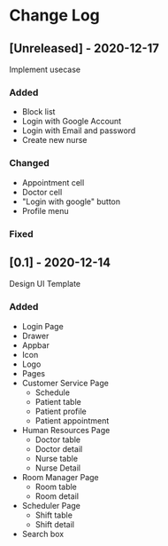 # Change Log

## [Unreleased] - 2020-12-17

Implement usecase

### Added

- Block list
- Login with Google Account
- Login with Email and password
- Create new nurse

### Changed

- Appointment cell
- Doctor cell
- "Login with google" button
- Profile menu

### Fixed

## [0.1] - 2020-12-14

Design UI Template

### Added

- Login Page
- Drawer
- Appbar
- Icon
- Logo
- Pages
- Customer Service Page
  - Schedule
  - Patient table
  - Patient profile
  - Patient appointment
- Human Resources Page
  - Doctor table
  - Doctor detail
  - Nurse table
  - Nurse Detail
- Room Manager Page
  - Room table
  - Room detail
- Scheduler Page
  - Shift table
  - Shift detail
- Search box
